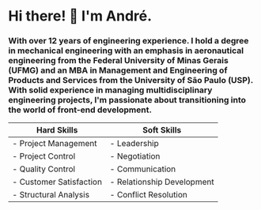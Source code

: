 # Hi there! 👋 I'm André.

### With over 12 years of engineering experience. I hold a degree in mechanical engineering with an emphasis in aeronautical engineering from the Federal University of Minas Gerais (UFMG) and an MBA in Management and Engineering of Products and Services from the University of São Paulo (USP). With solid experience in managing multidisciplinary engineering projects, I'm passionate about transitioning into the world of front-end development.


|  Hard Skills            |  Soft Skills               |
|-------------------------|----------------------------|
| - Project Management    | - Leadership               |
| - Project Control       | - Negotiation              |
| - Quality Control       | - Communication            |
| - Customer Satisfaction | - Relationship Development |
| - Structural Analysis   | - Conflict Resolution      |
<!--
**andrecapix/andrecapix** is a ✨ _special_ ✨ repository because its `README.md` (this file) appears on your GitHub profile.

Here are some ideas to get you started:

- 🔭 I’m currently working on ...
- 🌱 I’m currently learning ...
- 👯 I’m looking to collaborate on ...
- 🤔 I’m looking for help with ...
- 💬 Ask me about ...
- 📫 How to reach me: ...
- 😄 Pronouns: ...
- ⚡ Fun fact: ...
-->
